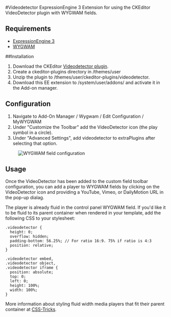 #Videodetector
ExpressionEngine 3 Extension for using the CKEditor VideoDetector plugin with WYGWAM fields.

## Requirements
 - [ExpressionEngine 3](https://ellislab.com/expressionengine)
 - [WYGWAM](https://devot-ee.com/add-ons/wygwam)

##Installation

1. Download the CKEditor [Videodetector plugin](http://ckeditor.com/addon/videodetector).
2. Create a ckeditor-plugins directory in /themes/user
3. Unzip the plugin to /themes/user/ckeditor-plugins/videodetector. 
4. Download this EE extension to /system/user/addons/ and activate it in the Add-on manager.

## Configuration
1. Navigate to Add-On Manager / Wygwam / Edit Configuration / MyWYGWAM 
2. Under "Customize the Toolbar" add the VideoDetector icon (the play symbol in a circle).
3. Under "Advanced Settings", add videodetector to extraPlugins after selecting that option.

<figure>
	<img src="http://panchesco.com/media/mywygwam-videodetector-config.png" alt="WYGWAM field configuration">
</figure>

## Usage
Once the VideoDetector has been added to the custom field toolbar configuration, you can add a player to WYGWAM fields by clicking on the VideoDetector icon and providing a YouTube, Vimeo, or DailyMotion URL in the pop-up dialag.

The player is already fluid in the control panel WYGWAM field. If you'd like it to be fluid to its parent container when rendered in your template, add the following CSS to your stylesheet: 
```
.videodetector {
  height: 0;
  overflow: hidden;
  padding-bottom: 56.25%; // For ratio 16:9. 75% if ratio is 4:3
  position: relative;
}

.videodetector embed,
.videodetector object,
.videodetector iframe {
  position: absolute;
  top: 0;
  left: 0;
  height: 100%;
  width: 100%;
}
```

More information about styling fluid width media players that fit their parent container at [CSS-Tricks](https://css-tricks.com/NetMag/FluidWidthVideo/Article-FluidWidthVideo.php).







